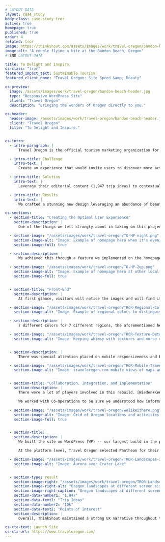 ```yaml
---
# LAYOUT DATA
layout: case_study
body-class: case-study tror
active: true
homepage: true
published: true
order: 4
related: tror
image: https://thinkshout.com/assets/images/work/travel-oregon/bandon-beach-header.jpg
image-alt: "A couple flying a kite at the Bandon Beach, Oregon"
# END LAYOUT DATA

title: To Delight and Inspire.
cs-class: "tror"
featured_impact_text: Sustainable Tourism
featured_client_name: "Travel Oregon: Site Speed &amp; Beauty"

cs-preview:
  image: /assets/images/work/travel-oregon/bandon-beach-header.jpg
  type: "Responsive WordPress Site"
  client: "Travel Oregon"
  description: "Bringing the wonders of Oregon directly to you."

cs-header:
  header-image: /assets/images/work/travel-oregon/bandon-beach-header.jpg
  client: "Travel Oregon"
  title: "To Delight and Inspire."


cs-intro:
  - intro-paragraph: |
      Travel Oregon is the official tourism marketing organization for the State of Oregon. They work to enhance visitors' experiences by providing information, resources, and trip planning tools for just about any activity available in our state. Most importantly, they inspire the public to visit, and consistently convey the exceptional quality of Oregon.

  - intro-title: Challenge
    intro-text: |
      Create an experience that would invite users to discover more activities and resources throughout the site.

  - intro-title: Solution
    intro-text: |
      Leverage their editorial content (1,947 trip ideas) to contextualize the 10k+ listings that are maintained in Oregon Tourism Information System (OTIS).

  - intro-title: Results
    intro-text: |
      We crafted a stunning new design leveraging an abundance of beautiful imagery with an information architecture that drives users to the content they need to plan their visit.

cs-sections:
  - section-title: "Creating the Optimal User Experience"
    section-description: |
      One of the things we felt strongly about in taking on this project was the concept of giving users a sense of "place." It's that feeling you get when you see an image of a location so breath-taking that you want to go see it for yourself.

  - section-image: "/assets/images/work/travel-oregon/TO-HP-night.png"
    section-image-alt: "Image: Example of homepage hero when it's evening in the Pacific time zone."
    section-image-full: true

  - section-description: |
      We achieved this through a feature we implemented on the homepage hero. Visit TravelOregon.com at various times of day from other time zones, and you'll be served up a scenic image from somewhere in Oregon at the local time here, in Oregon.

  - section-image: "/assets/images/work/travel-oregon/TO-HP-2up.png"
    section-image-alt: "Image: Example of homepage hero at other local times during the day (afternoon and evening)."
    section-image-full: true


  - section-title: "Front-End"
    section-description: |
      At first glance, visitors will notice the images and will find it very easy to dive deeper into the site down to micro-levels of content that speak to their interests. After sticking around the site a bit longer, visitors may even notice the details of whimsy.

  - section-image: "/assets/images/work/travel-oregon/TROR-Regional-Colors.jpg"
    section-image-alt: "Image: Example of regional colors to distinguish site content"

  - section-description: |
      7 different colors for 7 different regions, the aforementioned hero image and time on the home page changing throughout the day, the Oregon skyline textures scattered across the site. Even the dashed horizontal rule has its own story, spelling out Oregon in morse code.

  - section-image: "/assets/images/work/travel-oregon/TROR-Texture-Details.jpg"
    section-image-alt: "Image: Keeping whimsy with textures and morse code across the site"


  - section-description: |
      There was special attention placed on mobile responsiveness and browser compatibility. Considering many visitors would potentially be exploring this site while on their Oregon vacation, we needed to ensure that accessibility wasn't hindered in any way. All content, maps, and resources needed to be seamlessly served up in the mobile experience.

  - section-image: "/assets/images/work/travel-oregon/TROR-Mobile-Travellers.jpg"
    section-image-alt: "Image: traveloregon.com mobile views of maps and articles"


  - section-title: "Collaboration, Integration, and Implementation"
    section-description: |
      There were a lot of players involved in this rebuild. [Wieden+Kennedy](http://www.wk.com/) was responsible for the re-brand that was released midway through the project, and we worked closely with their team to apply their modern brand into our design concepts.

      We worked with Co-Operations to be sure we understood how information needed to be captured and sent to them for fulfillment of travel guides, and Tourism Engine, who manages their email list and travel newsletter. There were integrations galore, and assuring all invested parties that we would connect the dots in this complex ecosystem was no small feat.

  - section-image: "/assets/images/work/travel-oregon/welikeithere.png"
    section-image-alt: "Image: Grid of Oregon locations and activities across the state"
    section-image-full: true


  - section-title:
    section-description: |
      We built the site on WordPress (WP) -- our largest build in the platform to-date. Performance of the site on a variety of devices was key -- as part of the redesign, we focused on the performance of the platform, the code, and of course, the content.

      At the platform level, Travel Oregon selected Pantheon for their reliability, highly tuned hosting environment and the inclusion of their Fastly-backed Global CDN.

  - section-image: "/assets/images/work/travel-oregon/TROR-Landscapes-2.jpg"
    section-image-alt: "Image: Aurora over Crater Lake"


  - section-type: result
    section-image-right: "/assets/images/work/travel-oregon/TROR-Landscapes.jpg"
    section-image-right-alt: "Oregon landscapes at different screen sizes"
    section-image-right-caption: "Oregon landscapes at different screen sizes"
    section-data-number1: "1,947"
    section-data-text1: "Trip Ideas"
    section-data-number2: "10k"
    section-data-text2: "Points of Interest"
    section-description: |
      Overall, ThinkShout maintained a strong UX narrative throughout the project lifecycle -- this project was really more about how Travel Oregon could serve their audiences and tell an attractive, content-rich story of Oregon and all that it has to offer.

cs-cta-text: Launch Site
cs-cta-url: https://www.traveloregon.com/
---
```

